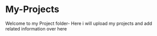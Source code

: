 # My-Projects
Welcome to my Project folder-
Here i will upload my projects and add related information over here
